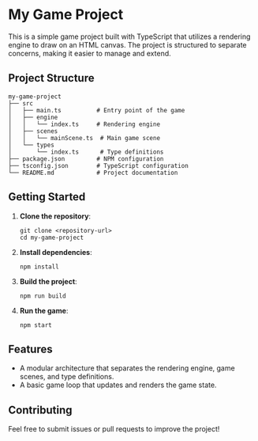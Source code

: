 # My Game Project

This is a simple game project built with TypeScript that utilizes a rendering engine to draw on an HTML canvas. The project is structured to separate concerns, making it easier to manage and extend.

## Project Structure

```
my-game-project
├── src
│   ├── main.ts          # Entry point of the game
│   ├── engine
│   │   └── index.ts     # Rendering engine
│   ├── scenes
│   │   └── mainScene.ts  # Main game scene
│   └── types
│       └── index.ts      # Type definitions
├── package.json         # NPM configuration
├── tsconfig.json        # TypeScript configuration
└── README.md            # Project documentation
```

## Getting Started

1. **Clone the repository**:
   ```
   git clone <repository-url>
   cd my-game-project
   ```

2. **Install dependencies**:
   ```
   npm install
   ```

3. **Build the project**:
   ```
   npm run build
   ```

4. **Run the game**:
   ```
   npm start
   ```

## Features

- A modular architecture that separates the rendering engine, game scenes, and type definitions.
- A basic game loop that updates and renders the game state.

## Contributing

Feel free to submit issues or pull requests to improve the project!